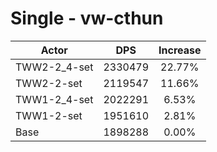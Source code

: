 # Single - vw-cthun
| Actor | DPS | Increase |
|---|:---:|:---:|
|TWW2-2_4-set|2330479|22.77%|
|TWW2-2-set|2119547|11.66%|
|TWW1-2_4-set|2022291|6.53%|
|TWW1-2-set|1951610|2.81%|
|Base|1898288|0.00%|
